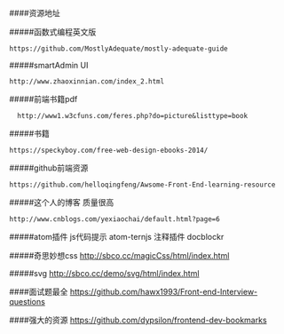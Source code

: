 ####资源地址

#####函数式编程英文版

    https://github.com/MostlyAdequate/mostly-adequate-guide

#####smartAdmin UI

    http://www.zhaoxinnian.com/index_2.html

#####前端书籍pdf

	  http://www1.w3cfuns.com/feres.php?do=picture&listtype=book

#####书籍

    https://speckyboy.com/free-web-design-ebooks-2014/

#####github前端资源

    https://github.com/helloqingfeng/Awsome-Front-End-learning-resource

#####这个人的博客 质量很高

    http://www.cnblogs.com/yexiaochai/default.html?page=6

#####atom插件
    js代码提示  atom-ternjs
    注释插件 docblockr

#####奇思妙想css
    http://sbco.cc/magicCss/html/index.html

#####svg
    http://sbco.cc/demo/svg/html/index.html

####面试题最全
    https://github.com/hawx1993/Front-end-Interview-questions

####强大的资源
   https://github.com/dypsilon/frontend-dev-bookmarks
